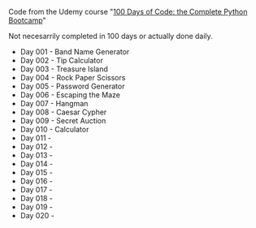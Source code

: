 Code from the Udemy course "[100 Days of Code: the Complete Python Bootcamp](https://www.udemy.com/course/100-days-of-code/)"

Not necesarrily completed in 100 days or actually done daily.

* Day 001 - Band Name Generator
* Day 002 - Tip Calculator
* Day 003 - Treasure Island
* Day 004 - Rock Paper Scissors
* Day 005 - Password Generator
* Day 006 - Escaping the Maze
* Day 007 - Hangman
* Day 008 - Caesar Cypher
* Day 009 - Secret Auction
* Day 010 - Calculator
* Day 011 - 
* Day 012 - 
* Day 013 - 
* Day 014 - 
* Day 015 - 
* Day 016 - 
* Day 017 - 
* Day 018 - 
* Day 019 - 
* Day 020 - 